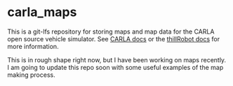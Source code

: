 # carla_maps
 This is a git-lfs repository for storing maps and map data for the CARLA open source vehicle simulator. 
See [CARLA docs](https://carla.readthedocs.io/en/latest/) or the [thillRobot docs](https://github.com/thillRobot/carla_simulator/blob/master/README.md) for more information.

This is in rough shape right now, but I have been working on maps recently. I am going to update this repo soon with some useful examples of the map making process.
